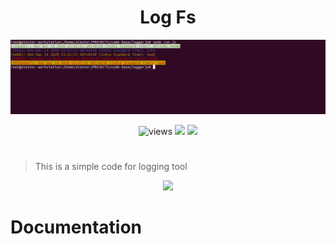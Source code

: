 <h1 align=center>Log Fs</h1>
<p align=center>
<img src="./assets/logger.png"  alt=views>
</p>

<p align=center>
<img src="https://img.shields.io/github/license/alestor123/LOGFS" alt=views >
<a href="https://github.com/alestor123/LOGFS/issues">
<img src="https://img.shields.io/github/issues-raw/alestor123/logfs"></a>
<a href="https://www.npmjs.com/package/LOGFS"><img src="https://img.shields.io/npm/v/logfs"></a>
</p>

# 
> This is a simple code for logging tool
<p align=center>
<a href="https://npmjs.org/package/logfs">
<img src="https://nodei.co/npm/log-fs.png"></a>
</p>

# Documentation

